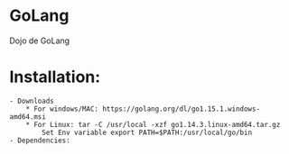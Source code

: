 # GoLang
Dojo de GoLang

# Installation:
	- Downloads
		* For windows/MAC: https://golang.org/dl/go1.15.1.windows-amd64.msi
		* For Linux: tar -C /usr/local -xzf go1.14.3.linux-amd64.tar.gz
			Set Env variable export PATH=$PATH:/usr/local/go/bin
	- Dependencies: 
		
		
